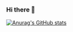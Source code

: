 ### Hi there 👋
[![Anurag's GitHub stats](https://github-readme-stats.vercel.app/api?username=linchentang)](https://github.com/anuraghazra/github-readme-stats)
<!--
**linchentang/linchentang** is a ✨ _special_ ✨ repository because its `README.md` (this file) appears on your GitHub profile.

Here are some ideas to get you started:

- 🔭 I’m currently working on ...
- 🌱 I’m currently learning ...
- 👯 I’m looking to collaborate on ...
- 🤔 I’m looking for help with ...
- 💬 Ask me about ...
- 📫 How to reach me: ...
- 😄 Pronouns: ...
- ⚡ 有趣的事实： ..

### [![Anurag's GitHub stats](https://github-readme-stats.vercel.app/api?username=linchentang)](https://github.com/anuraghazra/github-readme-stats)
